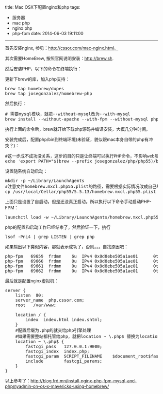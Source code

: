 title: Mac OSX下配置nginx和php
tags:
  - 服务器
  - mac php
  - nginx php
  - php-fpm
date: 2014-06-03 19:11:00
---

首先安装nginx, 参见：http://cssor.com/mac-nginx.html。

其次需要HomeBrew, 按照官网说明安装：http://brew.sh.

然后安装PHP，以下的命令在终端执行：

<span id="more-1094"></span>

更新下brew的库，加入php支持：

<pre>brew tap homebrew/dupes
brew tap josegonzalez/homebrew-php
</pre>

然后执行：

<pre>
# 需要mysql模块，就把--without-mysql改为--with-mysql
brew install --without-apache --with-fpm --without-mysql php55
</pre>

执行上面的命令后，brew就开始下载php源码并编译安装，大概几分钟时间。

安装完成后，配置php/bin到终端环境(未验证，貌似跟mac本身自带的php有冲突？)：

<pre>
#这一步成不成功没关系，这步的目的只是让终端可以执行PHP命令，不影响web服务器使用
echo 'export PATH="$(brew --prefix josegonzalez/php/php55)/bin:$PATH"' >> ~/.bash_profile
</pre>

设置随系统自动启动：

<pre>
mkdir -p ~/Library/LaunchAgents
#注意文件homebrew.mxcl.php55.plist的路径，需要根据实际情况改成自己的目录和文件名
cp /usr/local/Cellar/php55/5.5.13/homebrew.mxcl.php55.plist ~/Library/LaunchAgents/
</pre>

上面只是设置了自启动，但是还没真正启动，所以执行以下命令手动启动PHP-FPM：

<pre>
launchctl load -w ~/Library/LaunchAgents/homebrew.mxcl.php55.plist
</pre>

php的配置和启动工作已经结束了，然后验证一下，执行

<pre>lsof -Pni4 | grep LISTEN | grep php
</pre>

如果输出以下类似内容，那就表示成功了，否则。。。自找原因吧：

<pre>
php-fpm   69659  frdmn    6u  IPv4 0x8d8ebe505a1ae01      0t0  TCP 127.0.0.1:9000 (LISTEN)
php-fpm   69660  frdmn    0u  IPv4 0x8d8ebe505a1ae01      0t0  TCP 127.0.0.1:9000 (LISTEN)
php-fpm   69661  frdmn    0u  IPv4 0x8d8ebe505a1ae01      0t0  TCP 127.0.0.1:9000 (LISTEN)
php-fpm   69662  frdmn    0u  IPv4 0x8d8ebe505a1ae01      0t0  TCP 127.0.0.1:9000 (LISTEN)    
</pre>

最后就是配置nginx虚拟机：

<pre>
server {
    listen  80;
    server_name  php.cssor.com;
    root   /var/www;

    location / {
        index  index.html index.shtml;
    }
    #配置后缀为.php的就交给php引擎处理
    #如果需要整站都托管给php，就把location ~ \.php$ 替换为location / ,同时上面的location / 配置就不需要了
    location ~ \.php$ {
        fastcgi_pass   127.0.0.1:9000;
        fastcgi_index  index.php;
    	fastcgi_param  SCRIPT_FILENAME    $document_root$fastcgi_script_name;
        include        fastcgi_params;
    }
}
</pre>

以上参考了：http://blog.frd.mn/install-nginx-php-fpm-mysql-and-phpmyadmin-on-os-x-mavericks-using-homebrew/